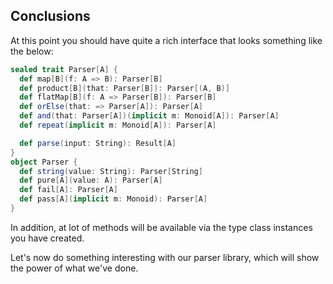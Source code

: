 ## Conclusions

At this point you should have quite a rich interface that looks something like the below:

```scala
sealed trait Parser[A] {
  def map[B](f: A => B): Parser[B]
  def product[B](that: Parser[B]): Parser[(A, B)]
  def flatMap[B](f: A => Parser[B]): Parser[B]
  def orElse(that: => Parser[A]): Parser[A]
  def and(that: Parser[A])(implicit m: Monoid[A]): Parser[A]
  def repeat(implicit m: Monoid[A]): Parser[A]

  def parse(input: String): Result[A]
}
object Parser {
  def string(value: String): Parser[String]
  def pure[A](value: A): Parser[A]
  def fail[A]: Parser[A]
  def pass[A](implicit m: Monoid): Parser[A]
}
```

In addition, at lot of methods will be available via the type class instances you have created. 

Let's now do something interesting with our parser library, which will show the power of what we've done.
